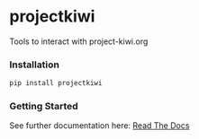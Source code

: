 # projectkiwi

Tools to interact with project-kiwi.org


### Installation
```Bash
pip install projectkiwi
```


### Getting Started

See further documentation here: [Read The Docs](https://projectkiwi.readthedocs.io/en/latest/user_manual/getting_started.html)